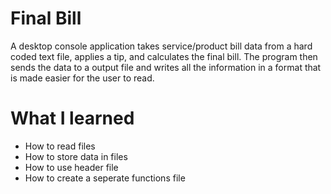 # Final Bill
A desktop console application takes service/product bill data from a hard coded text file, applies a tip, and calculates the final bill. The program then sends the data to a output file and writes all the information in a format that is made easier for the user to read.

# What I learned
* How to read files
* How to store data in files
* How to use header file
* How to create a seperate functions file
